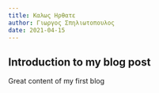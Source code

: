 ```yaml
---
title: Καλως Ηρθατε 
author: Γιωργος Σπηλιωτοπουλος
date: 2021-04-15
---
```


## Introduction to my blog post

Great content of my first blog